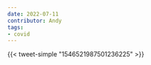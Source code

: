 ```yaml
---
date: 2022-07-11
contributor: Andy
tags:
- covid
---
```


{{< tweet-simple "1546521987501236225" >}}

<!-- {< tweet user="ProducerCities" id="1546521987501236225" >}} -->
